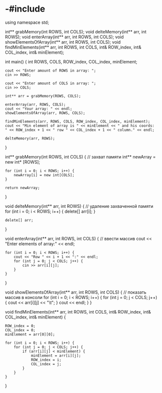 # -#include <iostream>

using namespace std;

int** grabMemory(int ROWS, int COLS);
void delteMemory(int** arr, int ROWS);
void enterArray(int** arr, int ROWS, int COLS);
void showElementsOfArray(int** arr, int ROWS, int COLS);
void findMinElements(int** arr, int ROWS, int COLS, int& ROW_index, int& COL_index, int& minElement);

int main() {
	int ROWS, COLS, ROW_index, COL_index, minElement;

	cout << "Enter amount of ROWS in array: ";
	cin >> ROWS;

	cout << "Enter amount of COLS in array: ";
	cin >> COLS;

	int** arr = grabMemory(ROWS, COLS);

	enterArray(arr, ROWS, COLS);
	cout << "Your array: " << endl;
	showElementsOfArray(arr, ROWS, COLS);

	findMinElements(arr, ROWS, COLS, ROW_index, COL_index, minElement);
	cout << "Min element of array is " << minElement << " and his coords: " << ROW_index + 1 << " row " << COL_index + 1 << " column." << endl;

	delteMemory(arr, ROWS);
}

int** grabMemory(int ROWS, int COLS) { // захват памяти
	int** newArray = new int* [ROWS];

	for (int i = 0; i < ROWS; i++) {
		newArray[i] = new int[COLS];
	}

	return newArray;
}

void delteMemory(int** arr, int ROWS) { // удаление захваченной памяти
	for (int i = 0; i < ROWS; i++) {
		delete[] arr[i];
	}

	delete[] arr;
}

void enterArray(int** arr, int ROWS, int COLS) { // ввести массив
	cout << "Enter elements of array:" << endl;

	for (int i = 0; i < ROWS; i++) {
		cout << "Row " << i + 1 << ":" << endl;
		for (int j = 0; j < COLS; j++) {
			cin >> arr[i][j];
		}
	}
}

void showElementsOfArray(int** arr, int ROWS, int COLS) { // показать массив в консоли
	for (int i = 0; i < ROWS; i++) {
		for (int j = 0; j < COLS; j++) {
			cout << arr[i][j] << "\t";
		}
		cout << endl;
	}
}

void findMinElements(int** arr, int ROWS, int COLS, int& ROW_index, int& COL_index, int& minElement) {

	ROW_index = 0;
	COL_index = 0;
	minElement = arr[0][0];

	for (int i = 0; i < ROWS; i++) {
		for (int j = 0; j < COLS; j++) {
			if (arr[i][j] < minElement) {
				minElement = arr[i][j];
				ROW_index = i;
				COL_index = j;
			}
		}
	}
}
